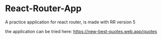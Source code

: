 # React-Router-App
A practice application for react router, is made with RR version 5

the application can be tried here:
https://new-best-quotes.web.app/quotes
